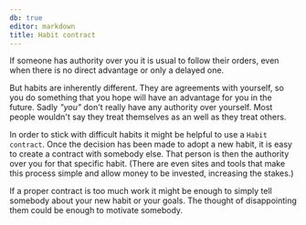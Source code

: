 ```yaml
---
db: true
editor: markdown
title: Habit contract
---
```


If someone has authority over you it is usual to follow their orders,
even when there is no direct advantage or only a delayed one.

But habits are inherently different. They are agreements with yourself,
so you do something that you hope will have an advantage for you in the
future. Sadly *\"you\"* don\'t really have any authority over yourself.
Most people wouldn\'t say they treat themselves as an well as they treat
others.

In order to stick with difficult habits it might be helpful to use a
`Habit contract`. Once the decision has been made to adopt a new habit,
it is easy to create a contract with somebody else. That person is then
the authority over you for that specific habit. (There are even sites
and tools that make this process simple and allow money to be invested,
increasing the stakes.)

If a proper contract is too much work it might be enough to simply tell
somebody about your new habit or your goals. The thought of
disappointing them could be enough to motivate somebody.
